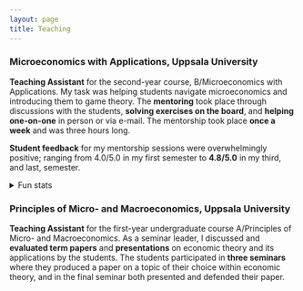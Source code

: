 ```yaml
---
layout: page
title: Teaching
---
```


### Microeconomics with Applications, Uppsala University
__Teaching Assistant__ for the second-year course, B/Microeconomics with Applications. My task was helping students navigate microeconomics and introducing them to game theory. The __mentoring__ took place through discussions with the students, __solving exercises on the board__, and __helping one-on-one__ in person or via e-mail. The mentorship took place __once a week__ and was three hours long.

__Student feedback__ for my mentorship sessions were overwhelmingly positive; ranging from 4.0/5.0 in my first semester to __4.8/5.0__ in my third, and last, semester.

<details>
  <summary>Fun stats</summary>
  
  <p>

   Here's what attendance looked like for the three semesters I was a TA:
  </p>
   <img src="/assets/img/micro_attendance.png" alt="micro_attendance" width="100%"/>
  <p>

   One pattern that stands out is the relatively <b>high attendance</b> right <b>before</b> the students' <b>midterm</b> exam and the immediate dip right after said exam. Another interesting observation is the absolute number of participants being higher during the spring semester. From what I've heard, this is because the spring semester is when it is most convenient for non-econ students to enroll in this course as an elective.
  </p>
</details>

### Principles of Micro- and Macroeconomics, Uppsala University
__Teaching Assistant__ for the first-year undergraduate course A/Principles of Micro- and Macroeconomics. As a seminar leader, I discussed and __evaluated term papers__ and __presentations__ on economic theory and its applications by the students. The students participated in __three seminars__ where they produced a paper on a topic of their choice within economic theory, and in the final seminar both presented and defended their paper.

